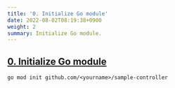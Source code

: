 ```yaml
---
title: '0. Initialize Go module'
date: 2022-08-02T08:19:38+0900
weight: 2
summary: Initialize Go module.
---
```


## [0. Initialize Go module](https://github.com/nakamasato/sample-controller/commit/408f366abfa296c4d8fda366ec944d01f98d01f9)

```
go mod init github.com/<yourname>/sample-controller
```
